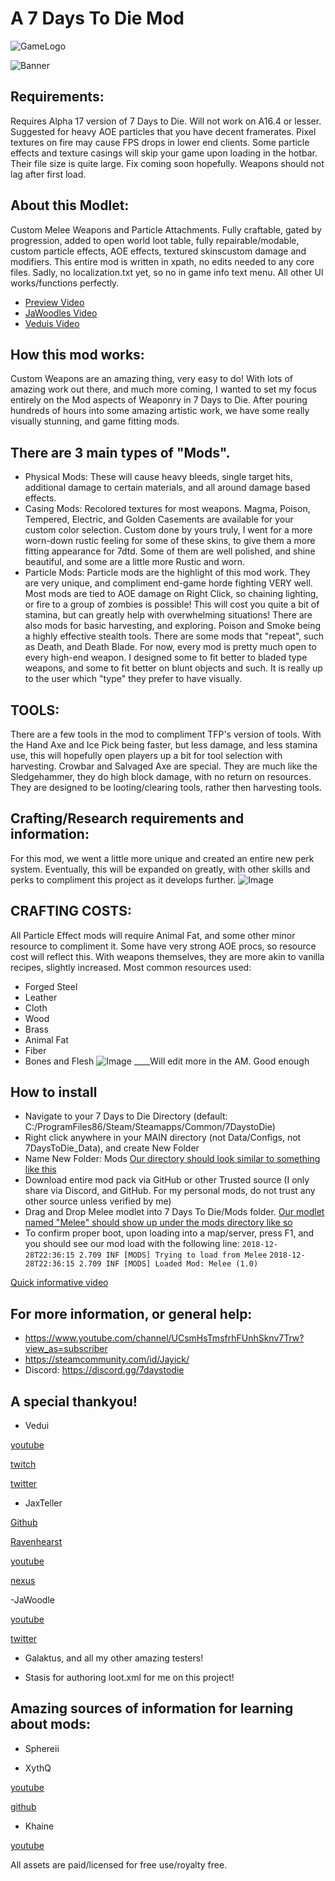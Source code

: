 # A 7 Days To Die Mod

![GameLogo](https://gamepedia.cursecdn.com/7daystodie_gamepedia/thumb/1/1f/OfficalWiki.png/600px-OfficalWiki.png?version=53cf53a4d2849bbdabf215f58b3b43ef)

![Banner](https://i.imgur.com/sVU7tZZ.png)
## Requirements:
Requires Alpha 17 version of 7 Days to Die. Will not work on A16.4 or lesser.
Suggested for heavy AOE particles that you have decent framerates. Pixel textures on fire may cause FPS drops in lower end clients.
Some particle effects and texture casings will skip your game upon loading in the hotbar. Their file size is quite large. Fix coming soon hopefully. Weapons should not lag after first load.

## About this Modlet:
Custom Melee Weapons and Particle Attachments.
Fully craftable, gated by progression, added to open world loot table, fully repairable/modable, custom particle effects, AOE effects, textured skinscustom damage and modifiers.
This entire mod is written in xpath, no edits needed to any core files. Sadly, no localization.txt yet, so no in game info text menu. All other UI works/functions perfectly.

- [Preview Video](https://youtu.be/Tu8T2gCQu2w)
- [JaWoodles Video](https://youtu.be/UmuZJEh1yoc)
- [Veduis Video](https://www.youtube.com/watch?v=mu69d6WxdeE)

## How this mod works:

Custom Weapons are an amazing thing, very easy to do! With lots of amazing work out there, and much more coming, I wanted to set my focus entirely on the Mod aspects of Weaponry in 7 Days to Die. After pouring hundreds of hours into some amazing artistic work, we have some really visually stunning, and game fitting mods. 

## There are 3 main types of "Mods". 
- Physical Mods: These will cause heavy bleeds, single target hits, additional damage to certain materials, and all around damage based effects.
- Casing Mods: Recolored textures for most weapons. Magma, Poison, Tempered, Electric, and Golden Casements are available for your custom color selection. Custom done by yours truly, I went for a more worn-down rustic feeling for some of these skins, to give them a more fitting appearance for 7dtd. Some of them are well polished, and shine beautiful, and some are a little more Rustic and worn.
- Particle Mods: Particle mods are the highlight of this mod work. They are very unique, and compliment end-game horde fighting VERY well. Most mods are tied to AOE damage on Right Click, so chaining lighting, or fire to a group of zombies is possible! This will cost you quite a bit of stamina, but can greatly help with overwhelming situations! There are also mods for basic harvesting, and exploring. Poison and Smoke being a highly effective stealth tools. There are some mods that "repeat", such as Death, and Death Blade. For now, every mod is pretty much open to every high-end weapon. I designed some to fit better to bladed type weapons, and some to fit better on blunt objects and such. It is really up to the user which "type" they prefer to have visually.

## TOOLS:
There are a few tools in the mod to compliment TFP's version of tools. With the Hand Axe and Ice Pick being faster, but less damage, and less stamina use, this will hopefully open players up a bit for tool selection with harvesting. 
Crowbar and Salvaged Axe are special. They are much like the Sledgehammer, they do high block damage, with no return on resources. They are designed to be looting/clearing tools, rather then harvesting tools. 

## Crafting/Research requirements and information:
For this mod, we went a little more unique and created an entire new perk system. Eventually, this will be expanded on greatly, with other skills and perks to compliment this project as it develops further.
![Image](https://i.imgur.com/ig6fyFu.png)


## CRAFTING COSTS:

All Particle Effect mods will require Animal Fat, and some other minor resource to compliment it. Some have very strong AOE procs, so resource cost will reflect this.
With weapons themselves, they are more akin to vanilla recipes, slightly increased. 
Most common resources used:
- Forged Steel
- Leather
- Cloth
- Wood
- Brass
- Animal Fat
- Fiber
- Bones and Flesh
![Image](https://i.imgur.com/f60PQ9a.png)
____Will edit more in the AM. Good enough










## How to install
- Navigate to your 7 Days to Die Directory (default: C:/ProgramFiles86/Steam/Steamapps/Common/7DaystoDie)
- Right click anywhere in your MAIN directory (not Data/Configs, not 7DaysToDie_Data), and create New Folder 
- Name New Folder: Mods [Our directory should look similar to something like this](https://imgur.com/a/pm5sJKc)
- Download entire mod pack via GitHub or other Trusted source (I only share via Discord, and GitHub. For my personal mods, do not trust any other source unless verified by me)
- Drag and Drop Melee modlet into 7 Days To Die/Mods folder. [Our modlet named "Melee" should show up under the mods directory like so](https://imgur.com/a/YtYmNW3)
- To confirm proper boot, upon loading into a map/server, press F1, and you should see our mod load with the following line: 
`2018-12-28T22:36:15 2.709 INF [MODS] Trying to load from Melee`
`2018-12-28T22:36:15 2.709 INF [MODS] Loaded Mod: Melee (1.0)`


[Quick informative video](https://youtu.be/blY9ZCEwqLc)




## For more information, or general help:
- https://www.youtube.com/channel/UCsmHsTmsfrhFUnhSknv7Trw?view_as=subscriber
- https://steamcommunity.com/id/Jayick/
- Discord: https://discord.gg/7daystodie

## A special thankyou!

- Vedui

[youtube](https://www.youtube.com/channel/UC9DgwaUiqcNO9oUuiFQMh6w)

[twitch](https://www.twitch.tv/Vedui42)

[twitter](https://twitter.com/Vedui42)

- JaxTeller

[Github](https://github.com/JaxTeller718/JaxModlets)

[Ravenhearst](https://ravenhearst.enjin.com/)

[youtube](https://www.youtube.com/channel/UCNVr9JmOGFpD4RCu4vUZfog/featured?view_as=subscriber)

[nexus](https://www.nexusmods.com/users/48679478)

-JaWoodle 

[youtube](https://www.youtube.com/jawoodle)

[twitter](https://twitter.com/JaWoodle)

- Galaktus, and all my other amazing testers!

- Stasis for authoring loot.xml for me on this project!


## Amazing sources of information for learning about mods: 

- Sphereii

- XythQ 

[youtube](https://www.youtube.com/channel/UCUAR3Bc_Z97lyT4zeI3-dcg) 

[github](https://github.com/7D2D)

- Khaine 

[youtube](https://www.youtube.com/channel/UC3yu4ucbt_3_KJAki5jncBg)

All assets are paid/licensed for free use/royalty free. 
